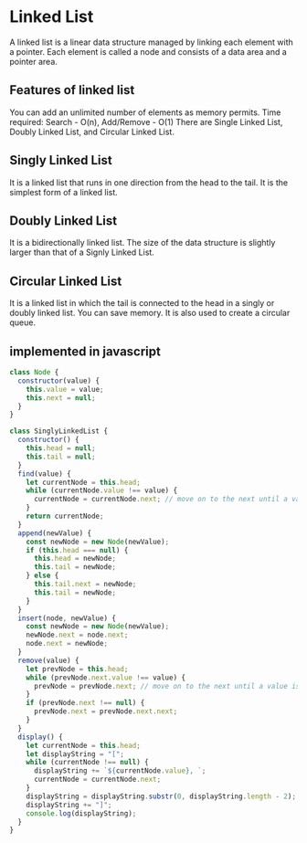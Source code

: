 # Linked List

A linked list is a linear data structure managed by linking each element with a pointer.
Each element is called a node and consists of a data area and a pointer area.

## Features of linked list

You can add an unlimited number of elements as memory permits.
Time required: Search - O(n), Add/Remove - O(1)
There are Single Linked List, Doubly Linked List, and Circular Linked List.

## Singly Linked List

It is a linked list that runs in one direction from the head to the tail.
It is the simplest form of a linked list.

## Doubly Linked List

It is a bidirectionally linked list.
The size of the data structure is slightly larger than that of a Signly Linked List.

## Circular Linked List

It is a linked list in which the tail is connected to the head in a singly or doubly linked list.
You can save memory. It is also used to create a circular queue.

## implemented in javascript

```javascript
class Node {
  constructor(value) {
    this.value = value;
    this.next = null;
  }
}

class SinglyLinkedList {
  constructor() {
    this.head = null;
    this.tail = null;
  }
  find(value) {
    let currentNode = this.head;
    while (currentNode.value !== value) {
      currentNode = currentNode.next; // move on to the next until a value is found
    }
    return currentNode;
  }
  append(newValue) {
    const newNode = new Node(newValue);
    if (this.head === null) {
      this.head = newNode;
      this.tail = newNode;
    } else {
      this.tail.next = newNode;
      this.tail = newNode;
    }
  }
  insert(node, newValue) {
    const newNode = new Node(newValue);
    newNode.next = node.next;
    node.next = newNode;
  }
  remove(value) {
    let prevNode = this.head;
    while (prevNode.next.value !== value) {
      prevNode = prevNode.next; // move on to the next until a value is found
    }
    if (prevNode.next !== null) {
      prevNode.next = prevNode.next.next;
    }
  }
  display() {
    let currentNode = this.head;
    let displayString = "[";
    while (currentNode !== null) {
      displayString += `${currentNode.value}, `;
      currentNode = currentNode.next;
    }
    displayString = displayString.substr(0, displayString.length - 2);
    displayString += "]";
    console.log(displayString);
  }
}
```
